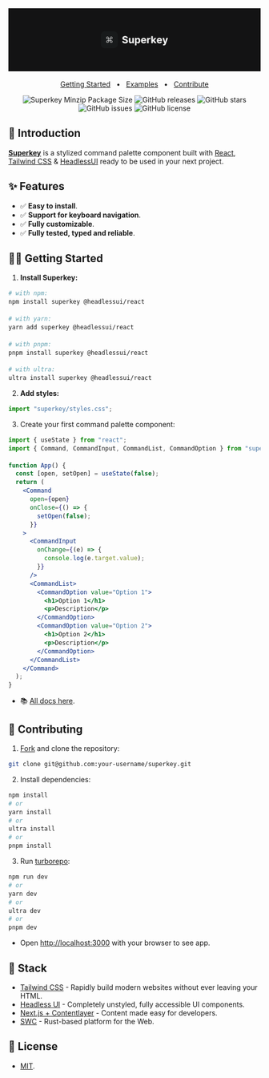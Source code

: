 <div align="center">

<a href="https://superkey.vercel.app/">
<img src="./docs/public/img/banner_gh.png" />
</a>

<p></p>

<a href="https://superkey.vercel.app/docs/getting-started">Getting Started</a>
<span>&nbsp;&nbsp;•&nbsp;&nbsp;</span>
<a href="https://github.com/pheralb/superkey/tree/main/examples">Examples</a>
<span>&nbsp;&nbsp;•&nbsp;&nbsp;</span>
<a href="#-contributing">Contribute</a>

![Superkey Minzip Package Size](https://img.shields.io/bundlephobia/minzip/superkey)
![GitHub releases](https://img.shields.io/github/release/pheralb/superkey)
![GitHub stars](https://img.shields.io/github/stars/pheralb/superkey)
![GitHub issues](https://img.shields.io/github/issues/pheralb/superkey)
![GitHub license](https://img.shields.io/github/license/pheralb/superkey)

</div> 

## 👋 Introduction

[**Superkey**](https://superkey.vercel.app/) is a stylized command palette component built with [React](https://reactjs.org/), [Tailwind CSS](https://tailwindcss.com/) & [HeadlessUI](https://headlessui.com/) ready to be used in your next project.

## ✨ Features

- ✅ **Easy to install**.
- ✅ **Support for keyboard navigation**.
- ✅ **Fully customizable**.
- ✅ **Fully tested, typed and reliable**.

## 👨‍🚀 Getting Started

1. **Install Superkey:**

```bash
# with npm:
npm install superkey @headlessui/react

# with yarn:
yarn add superkey @headlessui/react

# with pnpm:
pnpm install superkey @headlessui/react

# with ultra:
ultra install superkey @headlessui/react
```

2. **Add styles:**

```jsx
import "superkey/styles.css";
```

3. Create your first command palette component:

```jsx
import { useState } from "react";
import { Command, CommandInput, CommandList, CommandOption } from "superkey";

function App() {
  const [open, setOpen] = useState(false);
  return (
    <Command
      open={open}
      onClose={() => {
        setOpen(false);
      }}
    >
      <CommandInput
        onChange={(e) => {
          console.log(e.target.value);
        }}
      />
      <CommandList>
        <CommandOption value="Option 1">
          <h1>Option 1</h1>
          <p>Description</p>
        </CommandOption>
        <CommandOption value="Option 2">
          <h1>Option 2</h1>
          <p>Description</p>
        </CommandOption>
      </CommandList>
    </Command>
  );
}
```

- 📚 [All docs here](https://superkey.vercel.app/docs/getting-started).

## 🤝 Contributing

1. [Fork](https://github.com/pheralb/superkey/fork) and clone the repository:

```bash
git clone git@github.com:your-username/superkey.git
```

2. Install dependencies:

```bash
npm install
# or
yarn install
# or
ultra install
# or
pnpm install
```

3. Run [turborepo](https://turbo.build/repo):

```bash
npm run dev
# or
yarn dev
# or
ultra dev
# or
pnpm dev
```

- Open [http://localhost:3000](http://localhost:3000) with your browser to see app.

## 🔧 Stack

- [Tailwind CSS](https://tailwindcss.com/) - Rapidly build modern websites without ever leaving your HTML.
- [Headless UI](https://headlessui.com/) - Completely unstyled, fully accessible UI components.
- [Next.js + Contentlayer](https://www.contentlayer.dev/) - Content made easy for developers.
- [SWC](https://swc.rs/) - Rust-based platform for the Web.

## 🔑 License

- [MIT](https://github.com/pheralb/superkey/blob/main/LICENSE).
